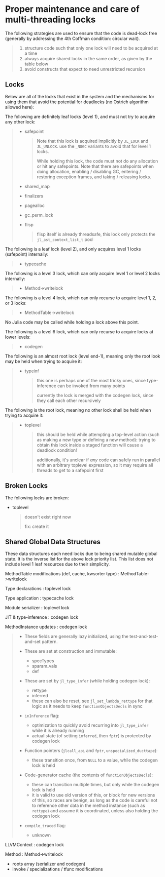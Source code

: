 # Proper maintenance and care of multi-threading locks

The following strategies are used to ensure that the code is dead-lock free (generally by addressing the 4th Coffman condition: circular wait).

> 1. structure code such that only one lock will need to be acquired at a time
> 2. always acquire shared locks in the same order, as given by the table below
> 3. avoid constructs that expect to need unrestricted recursion

## Locks

Below are all of the locks that exist in the system and the mechanisms for using them that avoid the potential for deadlocks (no Ostrich algorithm allowed here):

The following are definitely leaf locks (level 1), and must not try to acquire any other lock:

>   * safepoint
>
>     > Note that this lock is acquired implicitly by `JL_LOCK` and `JL_UNLOCK`. use the `_NOGC` variants
>     > to avoid that for level 1 locks.
>     >
>     > While holding this lock, the code must not do any allocation or hit any safepoints. Note that
>     > there are safepoints when doing allocation, enabling / disabling GC, entering / restoring exception
>     > frames, and taking / releasing locks.
>   * shared_map
>   * finalizers
>   * pagealloc
>   * gc_perm_lock
>   * flisp
>
>     > flisp itself is already threadsafe, this lock only protects the `jl_ast_context_list_t` pool

The following is a leaf lock (level 2), and only acquires level 1 locks (safepoint) internally:

>   * typecache

The following is a level 3 lock, which can only acquire level 1 or level 2 locks internally:

>   * Method->writelock

The following is a level 4 lock, which can only recurse to acquire level 1, 2, or 3 locks:

>   * MethodTable->writelock

No Julia code may be called while holding a lock above this point.

The following is a level 6 lock, which can only recurse to acquire locks at lower levels:

>   * codegen

The following is an almost root lock (level end-1), meaning only the root look may be held when
trying to acquire it:

>   * typeinf
>
>     > this one is perhaps one of the most tricky ones, since type-inference can be invoked from many
>     > points
>     >
>     > currently the lock is merged with the codegen lock, since they call each other recursively

The following is the root lock, meaning no other lock shall be held when trying to acquire it:

>   * toplevel
>
>     > this should be held while attempting a top-level action (such as making a new type or defining
>     > a new method): trying to obtain this lock inside a staged function will cause a deadlock condition!
>     >
>     >
>     > additionally, it's unclear if *any* code can safely run in parallel with an arbitrary toplevel
>     > expression, so it may require all threads to get to a safepoint first

## Broken Locks

The following locks are broken:

  * toplevel

    > doesn't exist right now
    >
    > fix: create it

## Shared Global Data Structures

These data structures each need locks due to being shared mutable global state.
It is the inverse list for the above lock priority list.
This list does not include level 1 leaf resources due to their simplicity.

MethodTable modifications (def, cache, kwsorter type) : MethodTable->writelock

Type declarations : toplevel lock

Type application : typecache lock

Module serializer : toplevel lock

JIT & type-inference : codegen lock

MethodInstance updates : codegen lock

>   * These fields are generally lazy initialized, using the test-and-test-and-set pattern.
>   * These are set at construction and immutable:
>
>       * specTypes
>       * sparam_vals
>       * def
>   * These are set by `jl_type_infer` (while holding codegen lock):
>
>       * rettype
>       * inferred
>       * these can also be reset, see `jl_set_lambda_rettype` for that logic as it needs to keep `functionObjectsDecls`
>         in sync
>   * `inInference` flag:
>
>       * optimization to quickly avoid recurring into `jl_type_infer` while it is already running
>       * actual state (of setting `inferred`, then `fptr`) is protected by codegen lock
>   * Function pointers (`jlcall_api` and `fptr`, `unspecialized_ducttape`):
>
>       * these transition once, from `NULL` to a value, while the codegen lock is held
>   * Code-generator cache (the contents of `functionObjectsDecls`):
>
>       * these can transition multiple times, but only while the codegen lock is held
>       * it is valid to use old version of this, or block for new versions of this, so races are benign,
>         as long as the code is careful not to reference other data in the method instance (such as `rettype`)
>         and assume it is coordinated, unless also holding the codegen lock
>   * `compile_traced` flag:
>
>       * unknown

LLVMContext : codegen lock

Method : Method->writelock

  * roots array (serializer and codegen)
  * invoke / specializations / tfunc modifications

